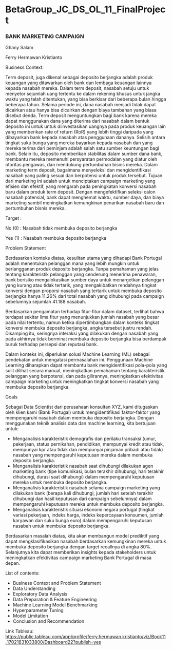 # BetaGroup_JC_DS_OL_11_FinalProject

### BANK MARKETING CAMPAIGN

Ghany Salam

Ferry Hermawan Kristianto

Business Context:

Term deposit, juga dikenal sebagai deposito berjangka adalah produk keuangan yang ditawarkan oleh bank dan lembaga keuangan lainnya kepada nasabah mereka. Dalam term deposit, nasabah setuju untuk menyetor sejumlah uang tertentu ke dalam rekening khusus untuk jangka waktu yang telah ditentukan, yang bisa berkisar dari beberapa bulan hingga beberapa tahun. Selama periode ini, dana nasabah menjadi tidak dapat dicairkan atau hanya bisa dicairkan dengan biaya tambahan yang biasa disebut denda. Term deposit menguntungkan bagi bank karena mereka dapat menggunakan dana yang diterima dari nasabah dalam bentuk deposito ini untuk untuk diinvestasikan uangnya pada produk keuangan lain yang memberikan rate of return (RoR) yang lebih tinggi daripada yang dibayarkan bank kepada nasabah atas penggunaan dananya. Selisih antara tingkat suku bunga yang mereka bayarkan kepada nasabah dan yang mereka terima dari peminjam adalah salah satu sumber keuntungan bagi bank. Selain itu, deposito memberikan stabilitas dalam sumber dana bank, membantu mereka memenuhi persyaratan permodalan yang diatur oleh otoritas pengawas, dan mendukung pertumbuhan bisnis mereka. Dalam marketing term deposit, bagaimana menyeleksi dan mengidentifikasi nasabah yang paling sesuai dan berpotensi untuk produk tersebut. Tujuan dari marketing ini adalah untuk menciptakan campaign marketing yang efisien dan efektif, yang mengarah pada peningkatan konversi nasabah baru dalam produk term deposit.  Dengan mengefektifkan seleksi calon nasabah potensial, bank dapat menghemat waktu, sumber daya, dan biaya marketing sambil meningkatkan kemungkinan penarikan nasabah baru dan pertumbuhan bisnis mereka.

Target :

No (0) : Nasabah tidak membuka deposito berjangka

Yes (1) : Nasabah membuka deposito berjangka

Problem Statement

Berdasarkan konteks diatas, kesulitan utama yang dihadapi Bank Portugal adalah menentukan pelanggan mana yang lebih mungkin untuk berlangganan produk deposito berjangka. Tanpa pemahaman yang jelas tentang karakteristik pelanggan yang cenderung menerima penawaran, bank berisiko mengalokasikan sumber daya untuk menargetkan pelanggan yang kurang atau tidak tertarik, yang mengakibatkan rendahnya tingkat konversi dengan proporsi nasabah yang tertarik untuk membuka deposito berjangka hanya 11.26% dari total nasabah yang dihubungi pada campaign sebelumnya sejumlah 41.188 nasabah.

Berdasarkan pengamatan terhadap fitur-fitur dalam dataset, terlihat bahwa terdapat sekitar lima fitur yang menunjukkan jumlah nasabah yang besar pada nilai tertentu, namun ketika dipertimbangkan dalam konteks tingkat konversi membuka deposito berjangka, angka tersebut justru rendah. Disamping itu, seringnya interaksi yang dilakukan dengan nasabah yang pada akhirnya tidak berminat membuka deposito berjangka bisa berdampak buruk terhadap persepsi dan reputasi bank.

Dalam konteks ini, diperlukan solusi Machine Learning (ML) sebagai pendekatan untuk mengatasi permasalahan ini. Penggunaan Machine Learning diharapkan dapat membantu bank mengidentifikasi pola-pola yang sulit dilihat secara manual, meningkatkan pemahaman tentang karakteristik pelanggan yang berpotensi, dan pada gilirannya, meningkatkan efektivitas campaign marketing untuk meningkatkan tingkat konversi nasabah yang membuka deposito berjangka.

Goals

Sebagai Data Scientist dari perusahaan konsultan XYZ, kami ditugaskan oleh klien kami (Bank Portugal) untuk mengidentifikasi faktor-faktor yang mempengaruhi nasabah dalam membuka deposito berjangka. Dengan menggunakan teknik analisis data dan machine learning, kita bertujuan untuk:

- Menganalisis karakteristik demografis dan perilaku transaksi (umur, pekerjaan, status pernikahan, pendidikan, mempunyai kredit atau tidak, mempunyai kpr atau tidak dan mempunyai pinjaman pribadi atau tidak) nasabah yang mempengaruhi keputusan mereka dalam membuka deposito berjangka.
- Menganalisis karakteristik nasabah saat dihubungi dilakukan agen marketing bank (tipe komunikasi, bulan terakhir dihubungi, hari terakhir dihubungi, durasi saat dihubungi) dalam mempengaruhi keputusan mereka untuk membuka deposito berjangka.
- Menganalisis karakteristik nasabah selama campaign marketing yang dilakukan bank (berapa kali dihubungi, jumlah hari setelah terakhir dihubungi dan hasil keputusan dari campaign sebelumnya) dalam mempengaruhi keputusan mereka untuk membuka deposito berjangka.
- Menganalisis karakteristik situasi ekonomi negara portugal (tingkat variasi pekerjaan, indeks harga, indeks kepercayaan konsumen, jumlah karyawan dan suku bunga euro) dalam mempengaruhi keputusan nasabah untuk membuka deposito berjangka.

Berdasarkan masalah diatas, kita akan membangun model prediktif yang dapat mengklasifikasikan nasabah berdasarkan kemungkinan mereka untuk membuka deposito berjangka dengan target recallnya di angka 80%. Selanjutnya kita dapat memberikan insights kepada stakeholders untuk meningkatkan efektivitas campaign marketing Bank Portugal di masa depan.

List of contents:
- Business Context and Problem Statement
- Data Understanding
- Exploratory Data Analysis
- Data Preparation & Feature Engineering
- Machine Learning Model Benchmarking
- Hyperparameter Tuning
- Model Limitation
- Conclusion and Recommendation

Link Tableau: https://public.tableau.com/app/profile/ferry.hermawan.kristianto/viz/Book11_17021831033800/Dashboard22?publish=yes
